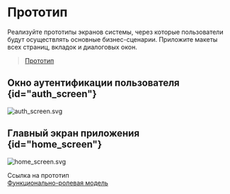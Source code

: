 # Прототип

Реализуйте прототипы экранов системы, через которые пользователи будут осуществлять основные бизнес-сценарии.
Приложите макеты всех страниц, вкладок и диалоговых окон.

> [Прототип](https://www.figma.com/file/KUbN3SUhEsrwwGub13xjtZ/musemium?type=design&node-id=0%3A1&mode=design&t=4OHqPDMXujJXc20a-1)

## Окно аутентификации пользователя {id="auth_screen"}

![auth_screen.svg](auth_screen.svg)

## Главный экран приложения {id="home_screen"}

![home_screen.svg](home_screen.svg)

Ссылка на прототип
<seealso>
    <category ref="docs">        
        <a href="http://127.0.0.1:81/storage/IID-1147.ФРМ_v.1.0_18102023.pdf">Функционально-ролевая модель</a>        
    </category>
</seealso>
